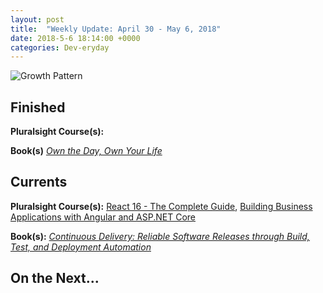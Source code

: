 ```yaml
---
layout: post
title:  "Weekly Update: April 30 - May 6, 2018"
date: 2018-5-6 18:14:00 +0000
categories: Dev-eryday
---
```




![Growth Pattern](https://farm1.staticflickr.com/967/39953625370_580eb9a784.jpg)



## Finished

**Pluralsight Course(s):** 

**Book(s)** *[Own the Day, Own Your Life][own]*

## Currents

**Pluralsight Course(s):** [React 16 - The Complete Guide][re], [Building Business Applications with Angular and ASP.NET Core][bba]

**Book(s):** *[Continuous Delivery: Reliable Software Releases through Build, Test, and Deployment Automation][cd]*

## On the Next...



[re]: https://www.udemy.com/react-the-complete-guide-incl-redux/
[sol]: https://app.pluralsight.com/library/courses/encapsulation-solid/table-of-contents
[cd]: https://www.amazon.com/Continuous-Delivery-Deployment-Automation-Addison-Wesley/dp/0321601912
[bba]: https://app.pluralsight.com/library/courses/angular-aspdotnet-core-business-applications/table-of-contents
[acc]: https://www.amazon.com/Adaptive-Code-principles-Developer-Practices/dp/1509302581/
[own]: https://www.amazon.com/Own-Day-Your-Life-Optimized-ebook/dp/B072HLS5QJ/